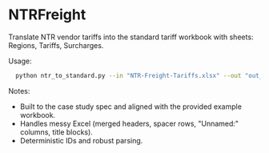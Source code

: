 # NTRFreight
Translate NTR vendor tariffs into the standard tariff workbook with sheets: Regions, Tariffs, Surcharges.

Usage:
```bash
  python ntr_to_standard.py --in "NTR-Freight-Tariffs.xlsx" --out "out_standard_tariffs.xlsx"
```
Notes:
- Built to the case study spec and aligned with the provided example workbook.
- Handles messy Excel (merged headers, spacer rows, "Unnamed:" columns, title blocks).
- Deterministic IDs and robust parsing.
